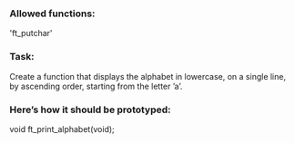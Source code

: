 ### Allowed functions:
'ft_putchar'

### Task:
Create a function that displays the alphabet in lowercase, on a single line, by ascending order, starting from the letter ’a’.

### Here’s how it should be prototyped:
void ft_print_alphabet(void);